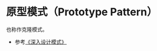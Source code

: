 # 原型模式（Prototype Pattern）

也称作克隆模式。

* 参考[《深入设计模式》](https://refactoringguru.cn/design-patterns/prototype)
